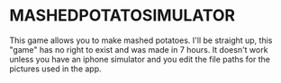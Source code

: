 # MASHEDPOTATOSIMULATOR
This game allows you to make mashed potatoes. I'll be straight up, this "game" has no right to exist and was made in 7 hours. It doesn't work unless you have an iphone simulator and you edit the file paths for the pictures used in the app. 

